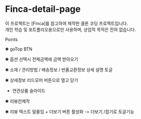 # Finca-detail-page
이 프로젝트는 [Finca]를 참고하여 제작한 클론 코딩 프로젝트입니다.  
개인 학습 및 포트폴리오용으로만 사용하며, 상업적 목적은 전혀 없습니다.
<!--  -->
Points
<!--  -->
✱ goTop BTN 
<!--  -->
✱ 옵션 선택시 전체금액에 금액 받아오기
<!--  -->
✱ 소재 / 관리방법 / 배송정보 / 반품교환정보 상세 설명 토글
<!--  -->
✱ 상세정보 리드모어 버튼으로 열고 닫기
<!--  -->
* 연관상품 슬라이드 
<!--  -->
✱ 리뷰칸제작
<!--  -->
✱ 리뷰 텍스트 말줄임 + 더보기 버튼 활성화 -> 더보기 /접기로 토글기능